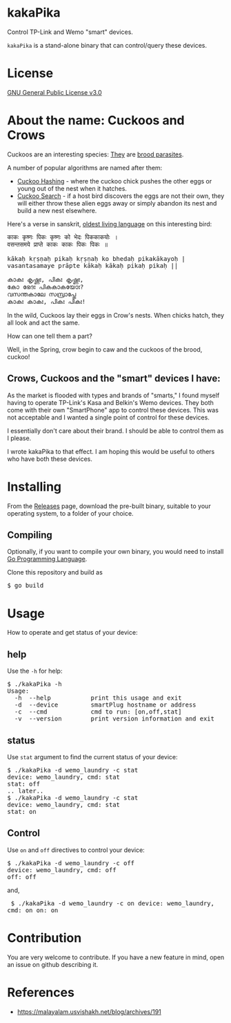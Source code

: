 # kakaPika 
Control TP-Link and Wemo "smart" devices.

<code>kakaPika</code> is a stand-alone binary that can control/query these devices.
# License 
[GNU General Public License v3.0](https://www.gnu.org/licenses/gpl-3.0.txt)

# About the name: Cuckoos and Crows 

Cuckoos are an interesting species: [They](https://www.calacademy.org/explore-science/cuckoo-for-crows)  are [brood parasites](https://en.wikipedia.org/wiki/Brood_parasite).

A number of popular algorithms are named after them: 
* [Cuckoo Hashing](https://en.wikipedia.org/wiki/Cuckoo_hashing) - where the cuckoo chick pushes the other eggs or young out of the nest when it hatches. 
* [Cuckoo Search](https://en.wikipedia.org/wiki/Cuckoo_search) - if a host bird discovers the eggs are not their own, they will either throw these alien eggs away or simply abandon its nest and build a new nest elsewhere.


Here's a verse in sanskrit, [oldest living language](https://www.wisdomlib.org/sanskrit/quote/mss/subhashita-9283) on this interesting bird:

<pre>
काकः कृष्णः पिकः कृष्णः को भेदः पिककाकयोः । 
वसन्तसमये प्राप्ते काकः काकः पिकः पिकः ॥

kākaḥ kṛṣṇaḥ pikaḥ kṛṣṇaḥ ko bhedaḥ pikakākayoḥ |
vasantasamaye prāpte kākaḥ kākaḥ pikaḥ pikaḥ ||

കാകഃ കൃഷ്ണഃ, പികഃ കൃഷ്ണഃ,
കോ ഭേദഃ പികകാകയോഃ?
വസന്തകാലേ സമ്പ്രാപ്തേ
കാകഃ കാകഃ, പികഃ പികഃ! 
</pre>


In the wild, Cuckoos lay their eggs in Crow's nests. When chicks hatch, they all look and act the same. 

How can one tell them a part?

Well, in the Spring, crow begin to caw and the cuckoos of the brood, cuckoo!

## Crows, Cuckoos and the "smart" devices I have:

As the market is flooded with types and brands of "smarts," I found myself having to operate TP-Link's Kasa and Belkin's Wemo devices. They both come with their own "SmartPhone" app to control these devices. This was not acceptable and I wanted a single point of control for these devices. 

I essentially don't care about their brand. I should be able to control them as I please.

I wrote kakaPika to that effect. I am hoping this would be useful to others who have both these devices. 

# Installing
From the [Releases](https://github.com/evuraan/kakaPika/releases) page, download 
the pre-built binary, suitable to your operating system, to a folder of your choice. 
## Compiling
Optionally, if you want to compile your own binary, you would need to install [Go Programming Language](https://golang.org/).

Clone this repository and build as
<pre>
$ go build </pre>

# Usage 
How to operate and get status of your device:
## help
Use the <code>-h</code> for help:
<pre>
$ ./kakaPika -h
Usage: 
  -h  --help           print this usage and exit
  -d  --device         smartPlug hostname or address
  -c  --cmd            cmd to run: [on,off,stat]
  -v  --version        print version information and exit
</pre>

## status 
Use <code>stat</code> argument to find the current status of your device:
<pre>
$ ./kakaPika -d wemo_laundry -c stat 
device: wemo_laundry, cmd: stat
stat: off
.. later..
$ ./kakaPika -d wemo_laundry -c stat 
device: wemo_laundry, cmd: stat
stat: on
</pre>
## Control
Use <code>on</code> and <code>off</code> directives to control your device:
<pre>
$ ./kakaPika -d wemo_laundry -c off
device: wemo_laundry, cmd: off
off: off
</pre>
and,<pre>
$ ./kakaPika -d wemo_laundry -c on
device: wemo_laundry, cmd: on
on: on
</pre>
# Contribution
You are very welcome to contribute. If you have a new feature in mind, open an issue on github describing it. 

# References
* https://malayalam.usvishakh.net/blog/archives/191
